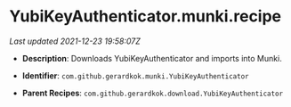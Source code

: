 # YubiKeyAuthenticator.munki.recipe

_Last updated 2021-12-23 19:58:07Z_

- **Description**: Downloads YubiKeyAuthenticator and imports into Munki.

- **Identifier**: `com.github.gerardkok.munki.YubiKeyAuthenticator`

- **Parent Recipes**: `com.github.gerardkok.download.YubiKeyAuthenticator`